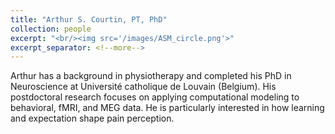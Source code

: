 ```yaml
---
title: "Arthur S. Courtin, PT, PhD"
collection: people
excerpt: "<br/><img src='/images/ASM_circle.png'>"
excerpt_separator: <!--more-->
---
```


<!--more-->

Arthur has a background in physiotherapy and completed his PhD in Neuroscience at Université catholique de Louvain (Belgium). His postdoctoral research focuses on applying computational modeling to behavioral, fMRI, and MEG data. He is particularly interested in how learning and expectation shape pain perception.